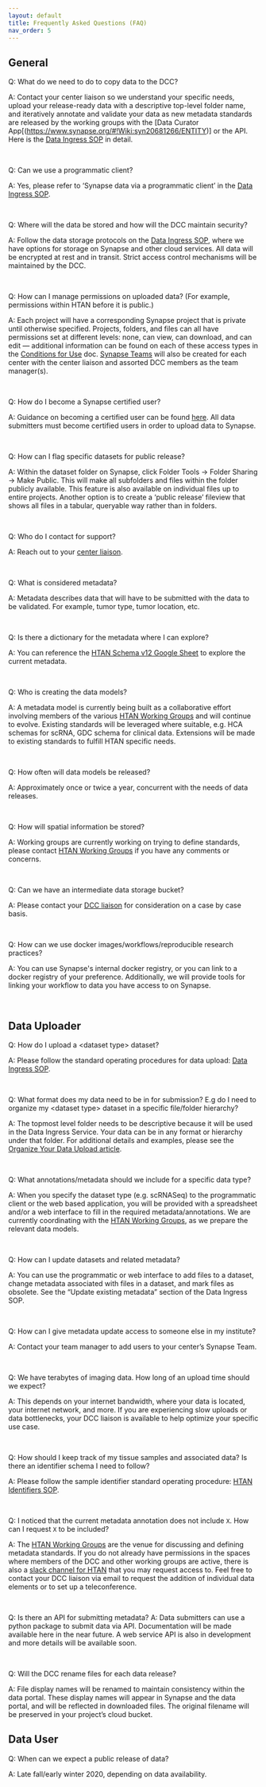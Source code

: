 ```yaml
---
layout: default
title: Frequently Asked Questions (FAQ)
nav_order: 5
---
```


## General

Q: What do we need to do to copy data to the DCC?

A: Contact your center liaison so we understand your specific needs, upload your release-ready data with a descriptive top-level folder name, and iteratively annotate and validate your data as new metadata standards are released by the working groups with the [Data Curator App[(https://www.synapse.org/#!Wiki:syn20681266/ENTITY)] or the API. Here is the [Data Ingress SOP](https://github.com/Sage-Bionetworks/HTAN-data-ingress-documentation-draft/blob/master/DOCUMENTATION.md) in detail.    

<br/>

Q: Can we use a programmatic client?

A: Yes, please refer to ‘Synapse data via a programmatic client’ in the [Data Ingress SOP](https://github.com/Sage-Bionetworks/HTAN-Data-Ingress-Docs/blob/master/DOCUMENTATION.md).

<br/>

Q: Where will the data be stored and how will the DCC maintain security?

A: Follow the data storage protocols on the [Data Ingress SOP](https://github.com/Sage-Bionetworks/HTAN-Data-Ingress-Docs/blob/master/DOCUMENTATION.md), where we have options for storage on Synapse and other cloud services.  All data will be encrypted at rest and in transit. Strict access control mechanisms will be maintained by the DCC.

<br/>

Q: How can I manage permissions on uploaded data? (For example, permissions within HTAN before it is public.)

A: Each project will have a corresponding Synapse project that is private until otherwise specified. Projects, folders, and files can all have permissions set at different levels: none, can view, can download, and can edit — additional information can be found on each of these access types in the [Conditions for Use](https://docs.synapse.org/articles/access_controls.html) doc. [Synapse Teams](https://docs.synapse.org/articles/teams.html) will also be created for each center with the center liaison and assorted DCC members as the team manager(s). 

<br/>

Q: How do I become a Synapse certified user?

A: Guidance on becoming a certified user can be found [here](https://docs.synapse.org/articles/accounts_certified_users_and_profile_validation.html). All data submitters must become certified users in order to upload data to Synapse.

<br/>

Q: How can I flag specific datasets for public release?

A: Within the dataset folder on Synapse, click Folder Tools -> Folder Sharing -> Make Public. This will make all subfolders and files within the folder publicly available. This feature is also available on individual files up to entire projects. Another option is to create a ‘public release’ fileview that shows all files in a tabular, queryable way rather than in folders.

<br/>

Q: Who do I contact for support?

A: Reach out to your [center liaison](dcc-liaison). 

<br/>

Q: What is considered metadata?

A: Metadata describes data that will have to be submitted with the data to be validated. For example, tumor type, tumor location, etc. 

<br/>

Q: Is there a dictionary for the metadata where I can explore?

A:  You can reference the [HTAN Schema v12 Google Sheet](https://docs.google.com/spreadsheets/d/1tBK7lBcWU3FvdB2awtHLWbRuK6od3k4h60grDzydX8k/edit?usp=sharing) to explore the current metadata.

<br/>

Q:  Who is creating the data models?

A: A metadata model is currently being built as a collaborative effort involving members of the various [HTAN Working Groups](https://www.synapse.org/#!Synapse:syn17022193/wiki/585904) and will continue to evolve.  Existing standards will be leveraged where suitable, e.g. HCA schemas for scRNA, GDC schema for clinical data. Extensions will be made to existing standards to fulfill HTAN specific needs.

<br/>

Q: How often will data models be released?

A: Approximately once or twice a year, concurrent with the needs of data releases. 

<br/>

Q: How will spatial information be stored?

A: Working groups are currently working on trying to define standards, please contact [HTAN Working Groups](https://www.synapse.org/#!Synapse:syn17022193/wiki/585904) if you have any comments or concerns. 

<br/>

Q: Can we have an intermediate data storage bucket? 

A: Please contact your [DCC liaison](dcc-liaison) for consideration on a case by case basis. 

<br/>

Q: How can we use docker images/workflows/reproducible research practices? 

A: You can use Synapse's internal docker registry, or you can link to a docker registry of your preference. Additionally, we will provide tools for linking your workflow to data you have access to on Synapse.

<br/>

## Data Uploader

Q: How do I upload a \<dataset type> dataset?

A: Please follow the standard operating procedures for data upload: [Data Ingress SOP](https://github.com/Sage-Bionetworks/HTAN-data-ingress-documentation-draft/blob/master/DOCUMENTATION.md).

<br/>

Q: What format does my data need to be in for submission? E.g do I need to organize my \<dataset type> dataset in a specific file/folder hierarchy?

A: The topmost level folder needs to be descriptive because it will be used in the Data Ingress Service. Your data can be in any format or hierarchy under that folder. For additional details and examples, please see the [Organize Your Data Upload article](organize-your-data-upload).

<br/>

Q: What annotations/metadata should we include for a specific data type?

A: When you specify the dataset type (e.g. scRNASeq) to the programmatic client or the web based application, you will be provided with a spreadsheet and/or a web interface to fill in the required metadata/annotations. We are currently coordinating with the [HTAN Working Groups](https://www.synapse.org/#!Synapse:syn17022193/wiki/585904), as we prepare the relevant data models. 

<br/>

Q:  How can I update datasets and related metadata?

A:  You can use the programmatic or web interface to add files to a dataset, change metadata associated with files in a dataset, and mark files as obsolete. See the “Update existing metadata” section of the Data Ingress SOP. 

<br/>

Q: How can I give metadata  update access to someone else in my institute?

A: Contact your team manager to add users to your center’s Synapse Team.  

<br/>

Q: We have terabytes of imaging data. How long of an upload time should we expect? 

A: This depends on your internet bandwidth, where your data is located, your internet network, and more. If you are experiencing slow uploads or data bottlenecks, your DCC liaison is available to help optimize your specific use case.

<br/>

Q: How should I keep track of my tissue samples and associated data? Is there an identifier schema I need to follow?

A: Please follow the sample identifier standard operating procedure: [HTAN Identifiers SOP](https://bit.ly/htan_ids).

<br/>

Q: I noticed that the current metadata annotation does not include `X`. How can I request `X` to be included?

A: The [HTAN Working Groups](https://www.synapse.org/#!Synapse:syn17022193/wiki/585904) are the venue for discussing and defining metadata standards.  If you do not already have permissions in the spaces where members of the DCC and other working groups are active, there is also a [slack channel for HTAN](https://htanworkspace.slack.com/)  that you may request access to.  Feel free to contact your DCC liaison via email to request the addition of individual data elements or to set up a teleconference. 

<br/>

Q: Is there an API for submitting metadata?
A: Data submitters can use a python package to submit data via API. Documentation will be made available here in the near future. A web service API is also in development and more details will be available soon. 

<br/>

Q: Will the DCC rename files for each data release?

A: File display names will be renamed to maintain consistency within the data portal. These display names will appear in Synapse and the data portal, and will be reflected in downloaded files. The original filename will be preserved in your project’s cloud bucket. 
<br/>

## Data User

Q: When can we expect a public release of data?

A:  Late fall/early winter 2020, depending on data availability.
